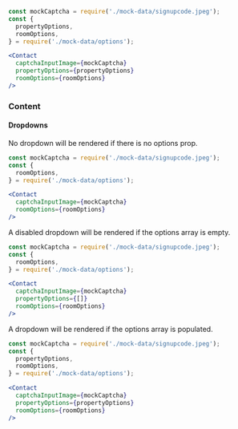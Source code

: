 ```jsx
const mockCaptcha = require('./mock-data/signupcode.jpeg');
const {
  propertyOptions,
  roomOptions,
} = require('./mock-data/options');

<Contact
  captchaInputImage={mockCaptcha}
  propertyOptions={propertyOptions}
  roomOptions={roomOptions}
/>
```

### Content


#### Dropdowns

No dropdown will be rendered if there is no options prop.

```jsx
const mockCaptcha = require('./mock-data/signupcode.jpeg');
const {
  roomOptions,
} = require('./mock-data/options');

<Contact
  captchaInputImage={mockCaptcha}
  roomOptions={roomOptions}
/>
```

A disabled dropdown will be rendered if the options array is empty.

```jsx
const mockCaptcha = require('./mock-data/signupcode.jpeg');
const {
  roomOptions,
} = require('./mock-data/options');

<Contact
  captchaInputImage={mockCaptcha}
  propertyOptions={[]}
  roomOptions={roomOptions}
/>
```

A dropdown will be rendered if the options array is populated.

```jsx
const mockCaptcha = require('./mock-data/signupcode.jpeg');
const {
  propertyOptions,
  roomOptions,
} = require('./mock-data/options');

<Contact
  captchaInputImage={mockCaptcha}
  propertyOptions={propertyOptions}
  roomOptions={roomOptions}
/>
```